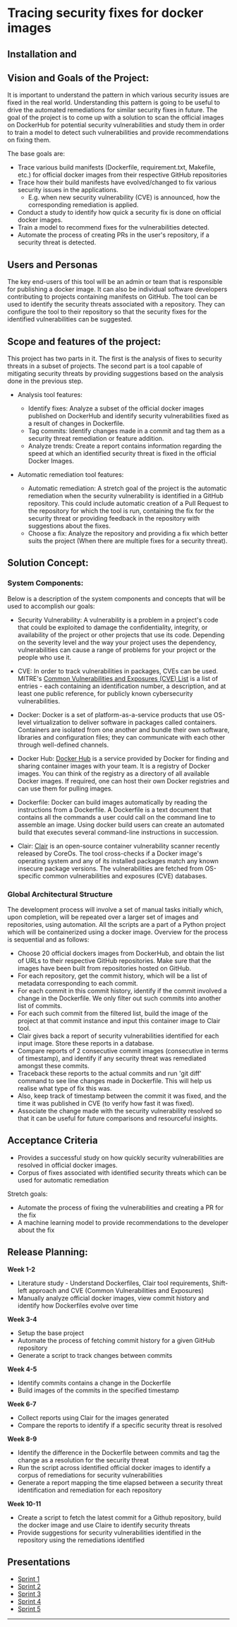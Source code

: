 # Tracing security fixes for docker images

## Installation and 

## Vision and Goals of the Project:

It is important to understand the pattern in which various security issues are fixed in the real world. 
Understanding this pattern is going to be useful to drive the automated remediations for similar security fixes in future. The goal of the project is to come up with a solution to scan the official images on DockerHub for potential security vulnerabilities and study them in order to train a model to detect such vulnerabilities and provide recommendations on fixing them. 

The base goals are:
* Trace various build manifests (Dockerfile, requirement.txt, Makefile, etc.) for official docker images from their respective GitHub repositories 
* Trace how their build manifests have evolved/changed to fix various security issues in the applications. 
	* E.g. when new security vulnerability (CVE) is announced, how the corresponding remediation is applied. 
* Conduct a study to identify how quick a security fix is done on official docker images.
* Train a model to recommend fixes for the vulnerabilities detected.
* Automate the process of creating PRs in the user's repository, if a security threat is detected.

## Users and Personas

The key end-users of this tool will be an admin or team that is responsible for publishing a docker image.
It can also be individual software developers contributing to projects containing manifests on GitHub.
The tool can be used to identify the security threats associated with a repository. They can configure the tool to their repository so that the security fixes for the identified vulnerabilities can be suggested.

## Scope and features of the project:

This project has two parts in it. The first is the analysis of fixes to security threats in a subset of projects. The second part is a tool capable of mitigating security threats by providing suggestions based on the analysis done in the previous step.
* Analysis tool features:
	* Identify fixes: Analyze a subset of the official docker images published on DockerHub and identify security vulnerabilities fixed as a result of changes in Dockerfile.
	* Tag commits: Identify changes made in a commit and tag them as a security threat remediation or feature addition.
	* Analyze trends: Create a report contains information regarding the speed at which an identified security threat is fixed in the official Docker Images.

* Automatic remediation tool features:
	* Automatic remediation: A stretch goal of the project is the automatic remediation when the security vulnerability is identified in a GitHub repository. This could include automatic creation of a Pull Request to the repository for which the tool is run, containing the fix for the security threat or providing feedback in the repository with suggestions about the fixes.
	* Choose a fix: Analyze the repository and providing a fix which better suits the project (When there are multiple fixes for a security threat).

## Solution Concept:

### System Components:

Below is a description of the system components and concepts that will be used to accomplish our goals:

* Security Vulnerability: A vulnerability is a problem in a project's code that could be exploited to damage the confidentiality, integrity, or availability of the project or other projects that use its code. Depending on the severity level and the way your project uses the dependency, vulnerabilities can cause a range of problems for your project or the people who use it.

* CVE: In order to track vulnerabilities in packages, CVEs can be used. MITRE's [Common Vulnerabilities and Exposures (CVE) List](https://cve.mitre.org/) is a list of entries - each containing an identification number, a description, and at least one public reference, for publicly known cybersecurity vulnerabilities.

* Docker: Docker is a set of platform-as-a-service products that use OS-level virtualization to deliver software in packages called containers. Containers are isolated from one another and bundle their own software, libraries and configuration files; they can communicate with each other through well-defined channels.

* Docker Hub: [Docker Hub](https://docs.docker.com/docker-hub/) is a service provided by Docker for finding and sharing container images with your team. It is a registry of Docker images. You can think of the registry as a directory of all available Docker images. If required, one can host their own Docker registries and can use them for pulling images.

* Dockerfile: Docker can build images automatically by reading the instructions from a Dockerfile. A Dockerfile is a text document that contains all the commands a user could call on the command line to assemble an image. Using docker build users can create an automated build that executes several command-line instructions in succession.

* Clair:  [Clair](https://github.com/coreos/clair) is an open-source container vulnerability scanner recently released by CoreOs. The tool cross-checks if a Docker image's operating system and any of its installed packages match any known insecure package versions. The vulnerabilities are fetched from OS-specific common vulnerabilities and exposures (CVE) databases.

### Global Architectural Structure

The development process will involve a set of manual tasks initially which, upon completion, will be repeated over a larger set of images and repositories, using automation. All the scripts are a part of a Python project which will be containerized using a docker image. Overview for the process is sequential and as follows:
* Choose 20 official dockers images from DockerHub, and obtain the list of URLs to their respective GitHub repositories. Make sure that the images have been built from repositories hosted on GitHub.
* For each repository, get the commit history, which will be a list of metadata corresponding to each commit.
* For each commit in this commit history, identify if the commit involved a change in the Dockerfile. We only filter out such commits into another list of commits.
* For each such commit from the filtered list, build the image of the project at that commit instance and input this container image to Clair tool.
* Clair gives back a report of security vulnerabilities identified for each input image. Store these reports in a database.
* Compare reports of 2 consecutive commit images (consecutive in terms of timestamp), and identify if any security threat was remediated amongst these commits.
* Traceback these reports to the actual commits and run 'git diff' command to see line changes made in Dockerfile. This will help us realise what type of fix this was.
* Also, keep track of timestamp between the commit it was fixed, and the time it was published in CVE (to verify how fast it was fixed).
* Associate the change made with the security vulnerability resolved so that it can be useful for future comparisons and resourceful insights.

## Acceptance Criteria

* Provides a successful study on how quickly security vulnerabilities are resolved in official docker images.
* Corpus of fixes associated with identified security threats which can be used for automatic remediation

Stretch goals:
* Automate the process of fixing the vulnerabilities and creating a PR for the fix
* A machine learning model to provide recommendations to the developer about the fix

## Release Planning:	

__Week 1-2__

* Literature study - Understand Dockerfiles, Clair tool requirements, Shift-left approach and CVE (Common Vulnerabilities and Exposures)
* Manually analyze official docker images, view commit history and identify how Dockerfiles evolve over time

__Week 3-4__ 

* Setup the base project
* Automate the process of fetching commit history for a given GitHub repository
* Generate a script to track changes between commits 

__Week 4-5__

* Identify commits contains a change in the Dockerfile
* Build images of the commits in the specified timestamp

__Week 6-7__

* Collect reports using Clair for the images generated
* Compare the reports to identify if a specific security threat is resolved

__Week 8-9__

* Identify the difference in the Dockerfile between commits and tag the change as a resolution for the security threat
* Run the script across identified official docker images to identify a corpus of remediations for security vulnerabilities
* Generate a report mapping the time elapsed between a security threat identification and remediation for each repository

__Week 10-11__

* Create a script to fetch the latest commit for a Github repository, build the docker image and use Claire to identify security threats
* Provide suggestions for security vulnerabilities identified in the repository using the remediations identified

## Presentations

* [Sprint 1](https://docs.google.com/presentation/d/1u_rIKK8wvnD7Xvt3UBjcM73yTEVpwdkq6YXQhtvllKQ/edit#slide=id.gc6fa3c898_0_0)
* [Sprint 2](https://docs.google.com/presentation/d/1g8OgQm3UC-3eg0PtpMjehUXxjZoMXTra6UJSPKpe8sg/edit#slide=id.g6326875e59_2_14)
* [Sprint 3](https://docs.google.com/presentation/d/1nO3L1yo2AQMYrWhZjRftRH6G1ljoQjPp54FURNxAFJ8/edit?usp=sharing)
* [Sprint 4](https://docs.google.com/presentation/d/138kz-S86585wOn3MGHJQFPMt40wDxpc5-HM6qvw6NRQ/edit?ts=5dc48c1c#slide=id.gc6f980f91_0_42)
* [Sprint 5](https://docs.google.com/presentation/d/1AK94dqiRsv9oadfjd2UsOvm9WsR1RbAyVLnNqvT9lOY/edit?ts=5dd5c132#slide=id.g758161e409_0_130)
____________


